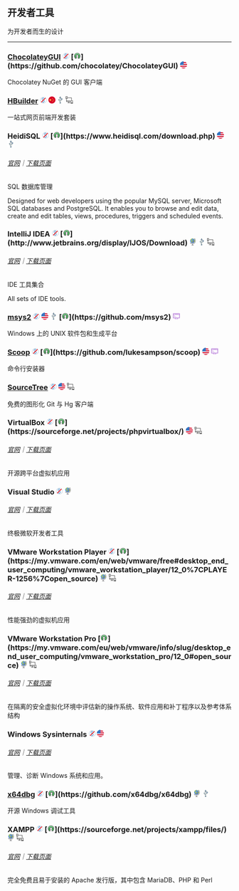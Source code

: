 ## 开发者工具

为开发者而生的设计

---

### [ChocolateyGUI](https://chocolatey.github.io/ChocolateyGUI) ![](../assets/free.png) [![](../assets/open-source-icon.png "Apache 2.0@GitHub: https://github.com/chocolatey/ChocolateyGUI")](https://github.com/chocolatey/ChocolateyGUI) ![](../assets/united-states.png)

Chocolatey NuGet 的 GUI 客户端

### [HBuilder](http://dcloud.io/) ![](../assets/free.png) ![](../assets/china.png) ![](../assets/usb.png) ![](../assets/multi_platform.png)

一站式网页前端开发套装

### HeidiSQL ![](../assets/free.png) [![](../assets/open-source-icon.png "GPL@heidisql.com: https://www.heidisql.com/download.php")](https://www.heidisql.com/download.php) ![](../assets/united-states.png) ![](../assets/usb.png)

###### [官网](https://www.heidisql.com/)｜[下载页面](https://www.heidisql.com/download.php)

SQL 数据库管理

Designed for web developers using the popular MySQL server, Microsoft SQL databases and PostgreSQL. It enables you to browse and edit data, create and edit tables, views, procedures, triggers and scheduled events.

### IntelliJ IDEA ![](../assets/free.png) [![](../assets/open-source-icon.png "Apache 2.0@jetbrains.org: http://www.jetbrains.org/display/IJOS/Download")](http://www.jetbrains.org/display/IJOS/Download) ![](../assets/earth-globe.png) ![](../assets/usb.png) ![](../assets/multi_platform.png)

###### [官网](https://www.jetbrains.com/idea/)｜[下载页面](https://www.jetbrains.com/idea/download)

IDE 工具集合

All sets of IDE tools.

### [msys2](http://www.msys2.org/) ![](../assets/free.png) ![](../assets/united-states.png) ![](../assets/usb.png) [![](../assets/open-source-icon.png "BSD 3-clause@GitHub: https://github.com/msys2, https://github.com/Alexpux")](https://github.com/msys2) ![](../assets/command-line.png)

Windows 上的 UNIX 软件包和生成平台

### [Scoop](http://scoop.sh/) ![](../assets/free.png) [![](../assets/open-source-icon.png "The Unlicense@GitHub: https://github.com/lukesampson/scoop")](https://github.com/lukesampson/scoop) ![](../assets/united-states.png) ![](../assets/command-line.png)

命令行安装器

### [SourceTree](https://www.sourcetreeapp.com/) ![](../assets/free.png) ![](../assets/united-states.png) ![](../assets/multi_platform.png)

免费的图形化 Git 与 Hg 客户端

### VirtualBox ![](../assets/free.png) [![](../assets/open-source-icon.png "GPL 2.0@SourceForge: https://sourceforge.net/projects/phpvirtualbox/")](https://sourceforge.net/projects/phpvirtualbox/) ![](../assets/united-states.png) ![](../assets/multi_platform.png)

###### [官网](https://www.virtualbox.org/)｜[下载页面](https://www.virtualbox.org/wiki/Downloads)

开源跨平台虚拟机应用

### Visual Studio ![](../assets/free.png) ![](../assets/earth-globe.png)

###### [官网](https://www.visualstudio.com/)｜[下载页面](https://www.visualstudio.com/downloads/)

终极微软开发者工具

### VMware Workstation Player ![](../assets/free.png) [![](../assets/open-source-icon.png "30+ LICENSES@vmware.com: https://my.vmware.com/en/web/vmware/free#desktop_end_user_computing/vmware_workstation_player/12_0%7CPLAYER-1256%7Copen_source")](https://my.vmware.com/en/web/vmware/free#desktop_end_user_computing/vmware_workstation_player/12_0%7CPLAYER-1256%7Copen_source) ![](../assets/earth-globe.png) ![](../assets/multi_platform.png)

###### [官网](https://www.vmware.com/)｜[下载页面](https://www.vmware.com/products/player/playerpro-evaluation.html)

性能强劲的虚拟机应用

### VMware Workstation Pro [![](../assets/open-source-icon.png "30+ LICENSES@vmware.com: https://my.vmware.com/eu/web/vmware/info/slug/desktop_end_user_computing/vmware_workstation_pro/12_0#open_source")](https://my.vmware.com/eu/web/vmware/info/slug/desktop_end_user_computing/vmware_workstation_pro/12_0#open_source) ![](../assets/earth-globe.png) ![](../assets/multi_platform.png)
###### [官网](https://www.vmware.com/)｜[下载页面](https://www.vmware.com/go/downloadworkstation)

在隔离的安全虚拟化环境中评估新的操作系统、软件应用和补丁程序以及参考体系结构

### Windows Sysinternals ![](../assets/free.png) ![](../assets/united-states.png)

###### [官网](https://technet.microsoft.com/en-us/sysinternals/)｜[下载页面](https://technet.microsoft.com/en-us/bb545027)

管理、诊断 Windows 系统和应用。

### [x64dbg](http://x64dbg.com) ![](../assets/free.png) [![](../assets/open-source-icon.png "GPL 3.0@GitHub: https://github.com/x64dbg/x64dbg")](https://github.com/x64dbg/x64dbg) ![](../assets/earth-globe.png) ![](../assets/usb.png)

开源 Windows 调试工具

### XAMPP ![](../assets/free.png) [![](../assets/open-source-icon.png "GPL@SourceForge: https://sourceforge.net/projects/xampp/files/")](https://sourceforge.net/projects/xampp/files/) ![](../assets/earth-globe.png) ![](../assets/multi_platform.png)

###### [官网](https://www.apachefriends.org/zh_cn/index.html)｜[下载页面](https://www.apachefriends.org/zh_cn/download.html)

完全免费且易于安装的 Apache 发行版，其中包含 MariaDB、PHP 和 Perl
